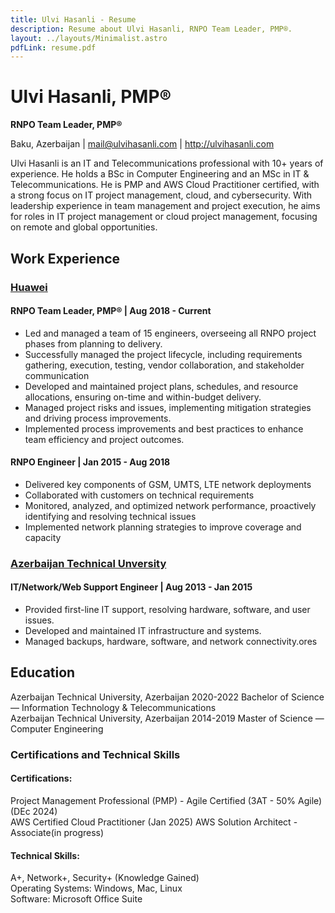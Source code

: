 ```yaml
---
title: Ulvi Hasanli - Resume
description: Resume about Ulvi Hasanli, RNPO Team Leader, PMP®.
layout: ../layouts/Minimalist.astro
pdfLink: resume.pdf
---
```


# Ulvi Hasanli, PMP®

**RNPO Team Leader, PMP®**

Baku, Azerbaijan | mail@ulvihasanli.com | http://ulvihasanli.com

Ulvi Hasanli is an IT and Telecommunications professional with 10+ years of experience. He holds a BSc in Computer Engineering and an MSc in IT & Telecommunications. He is PMP and AWS Cloud Practitioner certified, with a strong focus on IT project management, cloud, and cybersecurity. With leadership experience in team management and project execution, he aims for roles in IT project management or cloud project management, focusing on remote and global opportunities.

## Work Experience

### [Huawei](https://www.huawei.com/)

#### RNPO Team Leader, PMP® | Aug 2018 - Current

- Led and managed a team of 15 engineers, overseeing all RNPO project phases from planning to delivery.  
- Successfully managed the project lifecycle, including requirements gathering, execution, testing, vendor collaboration, and stakeholder communication  
- Developed and maintained project plans, schedules, and resource allocations, ensuring on-time and within-budget delivery.  
- Managed project risks and issues, implementing mitigation strategies and driving process improvements.  
- Implemented process improvements and best practices to enhance team efficiency and project outcomes.  

#### RNPO Engineer | Jan 2015 - Aug 2018

- Delivered key components of GSM, UMTS, LTE network deployments  
- Collaborated with customers on technical requirements  
- Monitored, analyzed, and optimized network performance, proactively identifying and resolving technical issues  
- Implemented network planning strategies to improve coverage and capacity  

### [Azerbaijan Technical Unversity](http://aztu.edu.az/)

#### IT/Network/Web Support Engineer  | Aug 2013 - Jan 2015

- Provided first-line IT support, resolving hardware, software, and user issues.  
- Developed and maintained IT infrastructure and systems.  
- Managed backups, hardware, software, and network connectivity.ores  


## Education

Azerbaijan Technical University, Azerbaijan 2020-2022  Bachelor of Science — Information Technology & Telecommunications  
Azerbaijan Technical University, Azerbaijan 2014-2019  Master of Science — Computer Engineering  

### Certifications and Technical Skills

#### Certifications:

Project Management Professional (PMP) - Agile Certified (3AT - 50% Agile) (DEc 2024)  
AWS Certified Cloud Practitioner (Jan 2025)
AWS Solution Architect - Associate(in progress)


#### Technical Skills:

A+, Network+, Security+ (Knowledge Gained)  
Operating Systems: Windows, Mac, Linux  
Software: Microsoft Office Suite  





